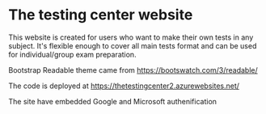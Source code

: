 <h1>The testing center website</h1>

<p>This website is created for users who want to make their own tests in any subject.
It's flexible enough to cover all main tests format and can be used for individual/group exam preparation.</p> 

<p>Bootstrap Readable theme came from <a href="https://bootswatch.com/3/readable/">https://bootswatch.com/3/readable/</a></p> 

<p>The code is deployed at <a href="https://thetestingcenter2.azurewebsites.net/">https://thetestingcenter2.azurewebsites.net/</a></p> 

<p>The site have embedded Google and Microsoft authenification </p>